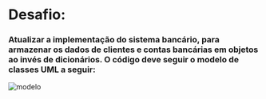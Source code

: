 # Desafio:
### Atualizar a implementação do sistema bancário, para armazenar os dados de clientes e contas bancárias em objetos ao invés de dicionários. O código deve seguir o modelo de classes UML a seguir:

![modelo](https://github.com/user-attachments/assets/60e72b43-b1f2-49c6-ab11-a643d77951eb)
